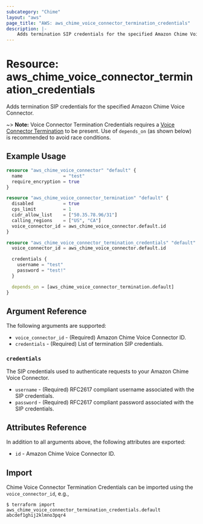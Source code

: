 ```yaml
---
subcategory: "Chime"
layout: "aws"
page_title: "AWS: aws_chime_voice_connector_termination_credentials"
description: |-
    Adds termination SIP credentials for the specified Amazon Chime Voice Connector.
---
```


# Resource: aws_chime_voice_connector_termination_credentials

Adds termination SIP credentials for the specified Amazon Chime Voice Connector.

~> **Note:** Voice Connector Termination Credentials requires a [Voice Connector Termination](/docs/providers/aws/r/chime_voice_connector_termination.html) to be present. Use of `depends_on` (as shown below) is recommended to avoid race conditions.

## Example Usage

```terraform
resource "aws_chime_voice_connector" "default" {
  name               = "test"
  require_encryption = true
}

resource "aws_chime_voice_connector_termination" "default" {
  disabled           = true
  cps_limit          = 1
  cidr_allow_list    = ["50.35.78.96/31"]
  calling_regions    = ["US", "CA"]
  voice_connector_id = aws_chime_voice_connector.default.id
}

resource "aws_chime_voice_connector_termination_credentials" "default" {
  voice_connector_id = aws_chime_voice_connector.default.id

  credentials {
    username = "test"
    password = "test!"
  }

  depends_on = [aws_chime_voice_connector_termination.default]
}
```

## Argument Reference

The following arguments are supported:

* `voice_connector_id` - (Required) Amazon Chime Voice Connector ID.
* `credentials` - (Required) List of termination SIP credentials.

### `credentials`

The SIP credentials used to authenticate requests to your Amazon Chime Voice Connector.

* `username` - (Required) RFC2617 compliant username associated with the SIP credentials.
* `password` - (Required) RFC2617 compliant password associated with the SIP credentials.

## Attributes Reference

In addition to all arguments above, the following attributes are exported:

* `id` - Amazon Chime Voice Connector ID.

## Import

Chime Voice Connector Termination Credentials can be imported using the `voice_connector_id`, e.g.,

```
$ terraform import aws_chime_voice_connector_termination_credentials.default abcdef1ghij2klmno3pqr4
```

